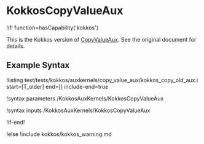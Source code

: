 # KokkosCopyValueAux

!if! function=hasCapability('kokkos')

This is the Kokkos version of [CopyValueAux](CopyValueAux.md). See the original document for details.

## Example Syntax

!listing test/tests/kokkos/auxkernels/copy_value_aux/kokkos_copy_old_aux.i start=[T_older] end=[] include-end=true

!syntax parameters /KokkosAuxKernels/KokkosCopyValueAux

!syntax inputs /KokkosAuxKernels/KokkosCopyValueAux

!if-end!

!else
!include kokkos/kokkos_warning.md
